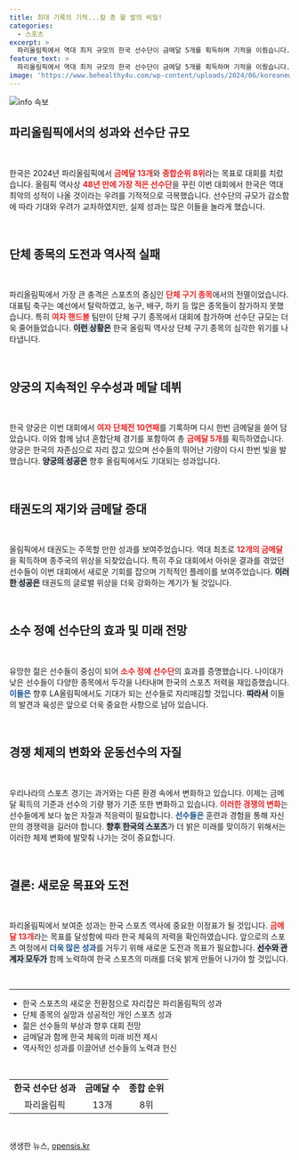 ```yaml
---
title: 최대 기록의 기적...칼 총 활 발의 비밀!
categories:
  - 스포츠
excerpt: >
  파리올림픽에서 역대 최저 규모의 한국 선수단이 금메달 5개를 획득하며 기적을 이뤘습니다. 도쿄 악몽을 딛고, 젊은 선수들이 두각을 나타내며 향후 LA 대회의 희망을 밝힙니다. 클릭해 더 자세한 이야기를 확인하세요!
feature_text: >
  파리올림픽에서 역대 최저 규모의 한국 선수단이 금메달 5개를 획득하며 기적을 이뤘습니다. 도쿄 악몽을 딛고, 젊은 선수들이 두각을 나타내며 향후 LA 대회의 희망을 밝힙니다. 클릭해 더 자세한 이야기를 확인하세요!
image: 'https://www.behealthy4u.com/wp-content/uploads/2024/06/koreanews.jpg'
---
```


<p><img src="https://www.behealthy4u.com/wp-content/uploads/2024/06/koreanews.jpg" alt="info 속보" /></p>

<h2 data-ke-size="size26">파리올림픽에서의 성과와 선수단 규모</h2>

<p data-ke-size="size16">&nbsp;</p>

<p>한국은 2024년 파리올림픽에서 <b><span style="color: #ee2323;">금메달 13개</span></b>와 <b><span style="color: #ee2323;">종합순위 8위</span></b>라는 목표로 대회를 치렀습니다. 올림픽 역사상 <b><span style="color: #ee2323;">48년 만에 가장 적은 선수단</span></b>을 꾸린 이번 대회에서 한국은 역대 최악의 성적이 나올 것이라는 우려를 기적적으로 극복했습니다. 선수단의 규모가 감소함에 따라 기대와 우려가 교차하였지만, 실제 성과는 많은 이들을 놀라게 했습니다.</p>

<p data-ke-size="size16">&nbsp;</p>

<h2 data-ke-size="size26">단체 종목의 도전과 역사적 실패</h2>

<p data-ke-size="size16">&nbsp;</p>

<p>파리올림픽에서 가장 큰 충격은 스포츠의 중심인 <b><span style="color: #ee2323;">단체 구기 종목</span></b>에서의 전멸이었습니다. 대표팀 축구는 예선에서 탈락하였고, 농구, 배구, 하키 등 많은 종목들이 참가하지 못했습니다. 특히 <b><span style="color: #ee2323;">여자 핸드볼</span></b> 팀만이 단체 구기 종목에서 대회에 참가하며 선수단 규모는 더욱 줄어들었습니다. <b><span style="background-color: #21538527;">이런 상황은</span></b> 한국 올림픽 역사상 단체 구기 종목의 심각한 위기를 나타냅니다.</p>

<p data-ke-size="size16">&nbsp;</p>

<h2 data-ke-size="size26">양궁의 지속적인 우수성과 메달 데뷔</h2>

<p data-ke-size="size16">&nbsp;</p>

<p>한국 양궁은 이번 대회에서 <b><span style="color: #ee2323;">여자 단체전 10연패</span></b>를 기록하며 다시 한번 금메달을 쓸어 담았습니다. 이와 함께 남녀 혼합단체 경기를 포함하여 총 <b><span style="color: #ee2323;">금메달 5개</span></b>를 획득하였습니다. 양궁은 한국의 자존심으로 자리 잡고 있으며 선수들의 뛰어난 기량이 다시 한번 빛을 발했습니다. <b><span style="background-color: #21538527;">양궁의 성공은</span></b> 향후 올림픽에서도 기대되는 성과입니다.</p>

<p data-ke-size="size16">&nbsp;</p>

<h2 data-ke-size="size26">태권도의 재기와 금메달 증대</h2>

<p data-ke-size="size16">&nbsp;</p>

<p>올림픽에서 태권도는 주목할 만한 성과를 보여주었습니다. 역대 최초로 <b><span style="color: #ee2323;">12개의 금메달</span></b>을 획득하며 종주국의 위상을 되찾았습니다. 특히 주요 대회에서 아쉬운 결과를 겪었던 선수들이 이번 대회에서 새로운 기회를 잡으며 기적적인 플레이를 보여주었습니다. <b><span style="background-color: #21538527;">이러한 성공은</span></b> 태권도의 글로벌 위상을 더욱 강화하는 계기가 될 것입니다.</p>

<p data-ke-size="size16">&nbsp;</p>

<h2 data-ke-size="size26">소수 정예 선수단의 효과 및 미래 전망</h2>

<p data-ke-size="size16">&nbsp;</p>

<p>유망한 젊은 선수들이 중심이 되어 <b><span style="color: #ee2323;">소수 정예 선수단</span></b>의 효과를 증명했습니다. 나이대가 낮은 선수들이 다양한 종목에서 두각을 나타내며 한국의 스포츠 저력을 재입증했습니다. <b><span style="color: #1a5490;">이들은</span></b> 향후 LA올림픽에서도 기대가 되는 선수들로 자리매김할 것입니다. <b><span style="background-color: #21538527;">따라서</span></b> 이들의 발견과 육성은 앞으로 더욱 중요한 사항으로 남아 있습니다.</p>

<p data-ke-size="size16">&nbsp;</p>

<h2 data-ke-size="size26">경쟁 체제의 변화와 운동선수의 자질</h2>

<p data-ke-size="size16">&nbsp;</p>

<p>우리나라의 스포츠 경기는 과거와는 다른 환경 속에서 변화하고 있습니다. 이제는 금메달 획득의 기준과 선수의 기량 평가 기준 또한 변화하고 있습니다. <b><span style="color: #ee2323;">이러한 경쟁의 변화</span></b>는 선수들에게 보다 높은 자질과 적응력이 필요합니다. <b><span style="color: #1a5490;">선수들은</span></b> 훈련과 경험을 통해 자신만의 경쟁력을 길러야 합니다. <b><span style="background-color: #21538527;">향후 한국의 스포츠</span></b>가 더 밝은 미래를 맞이하기 위해서는 이러한 체제 변화에 발맞춰 나가는 것이 중요합니다.</p>

<p data-ke-size="size16">&nbsp;</p>

<h2 data-ke-size="size26">결론: 새로운 목표와 도전</h2>

<p data-ke-size="size16">&nbsp;</p>

<p>파리올림픽에서 보여준 성과는 한국 스포츠 역사에 중요한 이정표가 될 것입니다. <b><span style="color: #ee2323;">금메달 13개</span></b>라는 목표를 달성함에 따라 한국 체육의 저력을 확인하였습니다. 앞으로의 스포츠 여정에서 <b><span style="color: #1a5490;">더욱 많은 성과</span></b>를 거두기 위해 새로운 도전과 목표가 필요합니다. <b><span style="background-color: #21538527;">선수와 관계자 모두가</span></b> 함께 노력하여 한국 스포츠의 미래를 더욱 밝게 만들어 나가야 할 것입니다.</p>

<p data-ke-size="size16">&nbsp;</p>

<hr>

<ul>
<li>한국 스포츠의 새로운 전환점으로 자리잡은 파리올림픽의 성과</li>
<li>단체 종목의 실망과 성공적인 개인 스포츠 성과</li>
<li>젊은 선수들의 부상과 향후 대회 전망</li>
<li>금메달과 함께 한국 체육의 미래 비전 제시</li>
<li>역사적인 성과를 이끌어낸 선수들의 노력과 헌신</li>
</ul>

<p data-ke-size="size16">&nbsp;</p>

<table>
<tr>
<td style="text-align: center; height: 17px;"><b>한국 선수단 성과</b></td>
<td style="text-align: center; height: 17px;"><b>금메달 수</b></td>
<td style="text-align: center; height: 17px;"><b>종합 순위</b></td>
</tr>
<tr>
<td style="text-align: center; height: 17px;">파리올림픽</td>
<td style="text-align: center; height: 17px;">13개</td>
<td style="text-align: center; height: 17px;">8위</td>
</tr>
</table>

<p data-ke-size="size16">&nbsp;</p>
생생한 뉴스, <a href="https://opensis.kr" rel="dofollow">opensis.kr</a>


